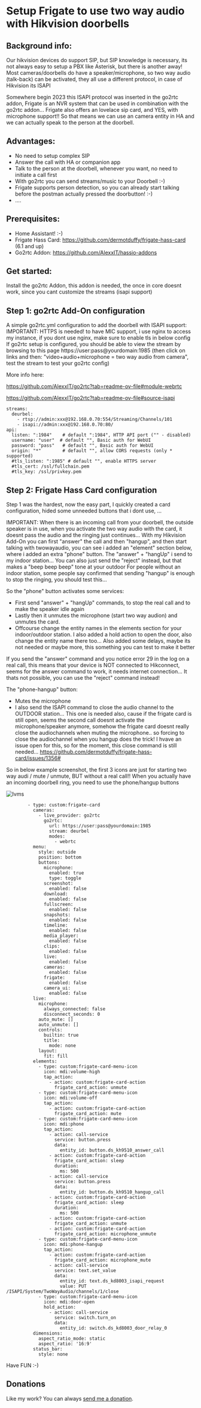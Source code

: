# Setup Frigate to use two way audio with Hikvision doorbells


## Background info:

Our hikvision devices do support SIP, but SIP knowledge is necessary, its not always easy to setup a PBX like Asterisk, but there is another away!
Most cameras/doorbells do have a speaker/microphone, so two way audio (talk-back) can be activated, they all use a different protocol, in case of Hikvision its ISAPI

Somewhere begin 2023 this ISAPI protocol was inserted in the go2rtc addon, Frigate is an NVR system that can be used in combination with the go2rtc addon... 
Frigate also offers an lovelace sip card, and YES, with microphone support!! So that means we can use an camera entity in HA and we can actually speak to the person at the doorbell.

## Advantages:

- No need to setup complex SIP
- Answer the call with HA or companion app
- Talk to the person at the doorbell, whenever you want, no need to initiate a call first
- With go2rtc you can send streams/music to your Doorbell :-)
- Frigate supports person detection, so you can already start talking before the postman actually pressed the doorbutton! :-)
- ....

## Prerequisites:
- Home Assistant! :-)
- Frigate Hass Card: https://github.com/dermotduffy/frigate-hass-card  (6.1 and up)
- Go2rtc Addon: https://github.com/AlexxIT/hassio-addons

## Get started:

Install the go2rtc Addon, this addon is needed, the once in core doesnt work, since you cant customize the streams (isapi support)

## Step 1: go2rtc Add-On configuration

A simple go2rtc.yml configuration to add the doorbell with ISAPI support:
IMPORTANT: HTTPS is needed! to have MIC support, i use nginx to access my instance, if you dont use nginx, make sure to enable tls in below config
If go2rtc setup is configured, you should be able to view the stream by browsing to this page https://user:pass@yourdomain:1985 (then click on links and then: "video+audio+microphone = two way audio from camera", test the stream to test your go2rtc config)

More info here:

https://github.com/AlexxIT/go2rtc?tab=readme-ov-file#module-webrtc

https://github.com/AlexxIT/go2rtc?tab=readme-ov-file#source-isapi

```
streams:
  deurbel:
    - rtsp://admin:xxx@192.168.0.70:554/Streaming/Channels/101
    - isapi://admin:xxx@192.168.0.70:80/
api:
  listen: ":1984"    # default ":1984", HTTP API port ("" - disabled)
  username: "user"  # default "", Basic auth for WebUI
  password: "pass"   # default "", Basic auth for WebUI
  origin: "*"        # default "", allow CORS requests (only * supported)
  #tls_listen: ":1985" # default "", enable HTTPS server
  #tls_cert: /ssl/fullchain.pem
  #tls_key: /ssl/privkey.pem

```
## Step 2: Frigate Hass Card configuration

Step 1 was the hardest, now the easy part, I quickly created a card configuration, hided some unneeded buttons that i dont use, ...

IMPORTANT: When there is an incoming call from your doorbell, the outside speaker is in use, when you activate the two way audio with the card, it doesnt pass the audio and the ringing just continues...
With my Hikvision Add-On you can first "answer" the call and then "hangup", and then start talking with twowayaudio, you can see i added an "element" section below, where i added an extra "phone" button. The "answer" + "hangUp" i send to my indoor station... You can also just send the "reject" instead, but that makes a "beep beep beep" tone at your outdoor
For people without an indoor station, some people say confirmed that sending "hangup" is enough to stop the ringing, you should test this...

So the "phone" button activates some services:
- First send "answer" + "hangUp"  commands, to stop the real call and to make the speaker idle again
- Lastly then it unmutes the microphone (start two way audion) and unmutes the card.
- Offcourse change the entity names in the elements section for your indoor/outdoor station. I also added a hold action to open the door, also change the entity name there too... Also added some delays, maybe its not needed or maybe more, this something you can test to make it better

If you send the "answer" command and you notice error 29 in the log on a real call, this means that your device is NOT connected to Hikconnect, seems for the answer command to work, it needs internet connection... It thats not possible, you can use the "reject" command instead!

The "phone-hangup" button:
- Mutes the microphone
- I also send the ISAPI command to close the audio channel to the OUTDOOR station... This one is needed also, cause if the frigate card is still open, seems the second call doesnt activate the microphone/speaker anymore, somehow the frigate card doesnt really close the audiochannels when muting the microphone.. so forcing to close  the audiochannel when you hangup does the trick! I hvave an issue open for this, so for the moment, this close command is still needed... https://github.com/dermotduffy/frigate-hass-card/issues/1356#

So in below example screenshot, the first 3 icons are just for starting two way audi / mute / unmute, BUT without a real call!! When you actually have an incoming doorbell ring, you need to use the phone/hangup buttons

![Ivms](frigate.png)

```
        - type: custom:frigate-card
          cameras:
            - live_provider: go2rtc
              go2rtc:
                url: https://user:pass@yourdomain:1985
                stream: deurbel
                modes:
                  - webrtc
          menu:
            style: outside
            position: bottom
            buttons:
              microphone:
                enabled: true
                type: toggle
              screenshot:
                enabled: false
              download:
                enabled: false
              fullscreen:
                enabled: false
              snapshots:
                enabled: false
              timeline:
                enabled: false
              media_player:
                enabled: false
              clips:
                enabled: false
              live:
                enabled: false
              cameras:
                enabled: false
              frigate:
                enabled: false
              camera_ui:
                enabled: false
          live:
            microphone:
              always_connected: false
              disconnect_seconds: 0
            auto_mute: []
            auto_unmute: []
            controls:
              builtin: true
              title:
                mode: none
            layout:
              fit: fill
          elements:
            - type: custom:frigate-card-menu-icon
              icon: mdi:volume-high
              tap_action:
                - action: custom:frigate-card-action
                  frigate_card_action: unmute
            - type: custom:frigate-card-menu-icon
              icon: mdi:volume-off
              tap_action:
                - action: custom:frigate-card-action
                  frigate_card_action: mute
            - type: custom:frigate-card-menu-icon
              icon: mdi:phone
              tap_action:
                - action: call-service
                  service: button.press
                  data:
                    entity_id: button.ds_kh9510_answer_call
                - action: custom:frigate-card-action
                  frigate_card_action: sleep
                  duration:
                    ms: 500
                - action: call-service
                  service: button.press
                  data:
                    entity_id: button.ds_kh9510_hangup_call
                - action: custom:frigate-card-action
                  frigate_card_action: sleep
                  duration:
                    ms: 500
                - action: custom:frigate-card-action
                  frigate_card_action: unmute
                - action: custom:frigate-card-action
                  frigate_card_action: microphone_unmute
            - type: custom:frigate-card-menu-icon
              icon: mdi:phone-hangup
              tap_action:
                - action: custom:frigate-card-action
                  frigate_card_action: microphone_mute
                - action: call-service
                  service: text.set_value
                  data:
                    entity_id: text.ds_kd8003_isapi_request
                    value: PUT /ISAPI/System/TwoWayAudio/channels/1/close
            - type: custom:frigate-card-menu-icon
              icon: mdi:door-open
              hold_action:
                - action: call-service
                  service: switch.turn_on
                  data:
                    entity_id: switch.ds_kd8003_door_relay_0
          dimensions:
            aspect_ratio_mode: static
            aspect_ratio: '16:9'
          status_bar:
            style: none
```

Have FUN :-)

## Donations
 Like my work? You can always [send me a donation](https://paypal.me/pergolafabio).
